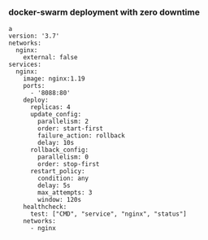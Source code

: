### docker-swarm deployment with zero downtime ###
    a
    version: '3.7'
    networks:
      nginx:
        external: false
    services:
      nginx:
        image: nginx:1.19
        ports:
          - '8088:80'
        deploy:
          replicas: 4
          update_config:
            parallelism: 2
            order: start-first
            failure_action: rollback
            delay: 10s
          rollback_config:
            parallelism: 0
            order: stop-first
          restart_policy:
            condition: any
            delay: 5s
            max_attempts: 3
            window: 120s
        healthcheck:
          test: ["CMD", "service", "nginx", "status"]
        networks:
          - nginx
